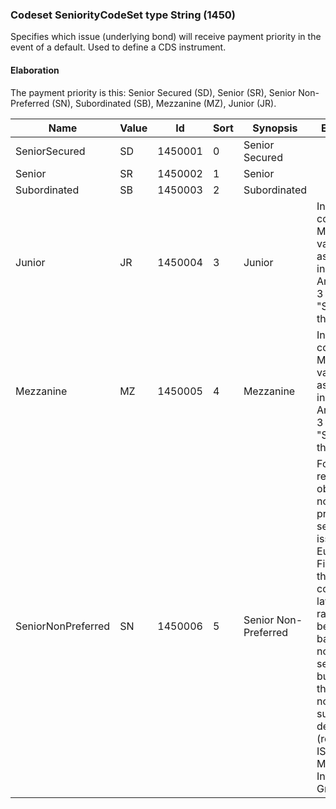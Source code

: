 ### Codeset SeniorityCodeSet type String (1450)

Specifies which issue (underlying bond) will receive payment priority in the event of a default.
Used to define a CDS instrument.

#### Elaboration

The payment priority is this: Senior Secured (SD), Senior (SR), Senior Non-Preferred (SN), Subordinated (SB), Mezzanine (MZ), Junior (JR).

| Name               | Value | Id      | Sort | Synopsis             | Elaboration                                                                                                                               |
|--------------------|-------|---------|------|----------------------|-------------------------------------------------------------------------------------------------------------------------------|
| SeniorSecured      | SD    | 1450001 | 0    | Senior Secured       |                                                                                                                                |
| Senior             | SR    | 1450002 | 1    | Senior               |                                                                                                                                |
| Subordinated       | SB    | 1450003 | 2    | Subordinated         |                                                                                                                                |
| Junior             | JR    | 1450004 | 3    | Junior               | In the context of MiFID II this value is used as identified in RTS 23 Annex I Table 3 Field 23 "Seniority of the bond".                                                                                                                               |
| Mezzanine          | MZ    | 1450005 | 4    | Mezzanine            | In the context of MiFID II this value is used as identified in RTS 23 Annex I Table 3 Field 23 "Seniority of the bond".                                                                                                                               |
| SeniorNonPreferred | SN    | 1450006 | 5    | Senior Non-Preferred | For CDS reference obligations of non-preferred senior debt issued by European Financials that constitute a layer of debt ranking between the bank's normal senior debt but above the bank's normal tier 2 subordinated debt (reference: ISDA Credit Market Infrastructure Group). |

